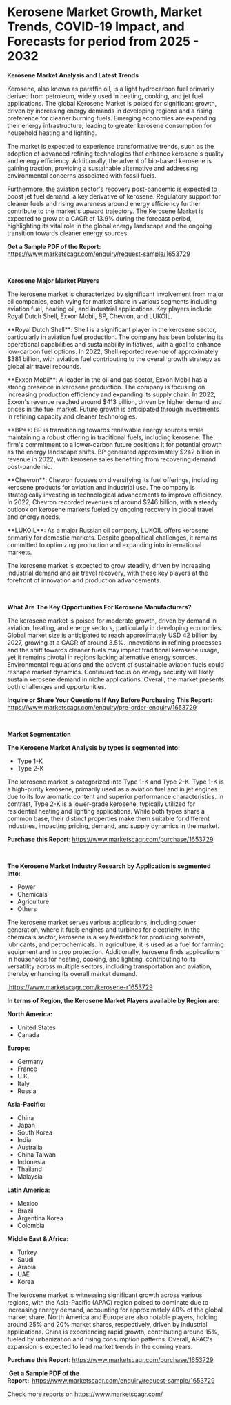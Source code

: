 <p><h1>Kerosene Market Growth, Market Trends, COVID-19 Impact, and Forecasts for period from 2025 - 2032</h1></p><p><strong>Kerosene Market Analysis and Latest Trends</strong></p>
<p><p>Kerosene, also known as paraffin oil, is a light hydrocarbon fuel primarily derived from petroleum, widely used in heating, cooking, and jet fuel applications. The global Kerosene Market is poised for significant growth, driven by increasing energy demands in developing regions and a rising preference for cleaner burning fuels. Emerging economies are expanding their energy infrastructure, leading to greater kerosene consumption for household heating and lighting.</p><p>The market is expected to experience transformative trends, such as the adoption of advanced refining technologies that enhance kerosene's quality and energy efficiency. Additionally, the advent of bio-based kerosene is gaining traction, providing a sustainable alternative and addressing environmental concerns associated with fossil fuels. </p><p>Furthermore, the aviation sector's recovery post-pandemic is expected to boost jet fuel demand, a key derivative of kerosene. Regulatory support for cleaner fuels and rising awareness around energy efficiency further contribute to the market's upward trajectory. The Kerosene Market is expected to grow at a CAGR of 13.9% during the forecast period, highlighting its vital role in the global energy landscape and the ongoing transition towards cleaner energy sources.</p></p>
<p><strong>Get a Sample PDF of the Report:&nbsp;</strong> <a href="https://www.marketscagr.com/enquiry/request-sample/1653729?utm_campaign=1932&utm_medium=2&utm_source=Github&utm_content=ia&utm_term=06032025&utm_id=kerosene">https://www.marketscagr.com/enquiry/request-sample/1653729</a></p>
<p>&nbsp;</p>
<p><strong>Kerosene Major Market Players</strong></p>
<p><p>The kerosene market is characterized by significant involvement from major oil companies, each vying for market share in various segments including aviation fuel, heating oil, and industrial applications. Key players include Royal Dutch Shell, Exxon Mobil, BP, Chevron, and LUKOIL.</p><p>**Royal Dutch Shell**: Shell is a significant player in the kerosene sector, particularly in aviation fuel production. The company has been bolstering its operational capabilities and sustainability initiatives, with a goal to enhance low-carbon fuel options. In 2022, Shell reported revenue of approximately $381 billion, with aviation fuel contributing to the overall growth strategy as global air travel rebounds.</p><p>**Exxon Mobil**: A leader in the oil and gas sector, Exxon Mobil has a strong presence in kerosene production. The company is focusing on increasing production efficiency and expanding its supply chain. In 2022, Exxon's revenue reached around $413 billion, driven by higher demand and prices in the fuel market. Future growth is anticipated through investments in refining capacity and cleaner technologies.</p><p>**BP**: BP is transitioning towards renewable energy sources while maintaining a robust offering in traditional fuels, including kerosene. The firm's commitment to a lower-carbon future positions it for potential growth as the energy landscape shifts. BP generated approximately $242 billion in revenue in 2022, with kerosene sales benefiting from recovering demand post-pandemic.</p><p>**Chevron**: Chevron focuses on diversifying its fuel offerings, including kerosene products for aviation and industrial use. The company is strategically investing in technological advancements to improve efficiency. In 2022, Chevron recorded revenues of around $246 billion, with a steady outlook on kerosene markets fueled by ongoing recovery in global travel and energy needs.</p><p>**LUKOIL**: As a major Russian oil company, LUKOIL offers kerosene primarily for domestic markets. Despite geopolitical challenges, it remains committed to optimizing production and expanding into international markets.</p><p>The kerosene market is expected to grow steadily, driven by increasing industrial demand and air travel recovery, with these key players at the forefront of innovation and production advancements.</p></p>
<p>&nbsp;</p>
<p><strong>What Are The Key Opportunities For Kerosene Manufacturers?</strong></p>
<p><p>The kerosene market is poised for moderate growth, driven by demand in aviation, heating, and energy sectors, particularly in developing economies. Global market size is anticipated to reach approximately USD 42 billion by 2027, growing at a CAGR of around 3.5%. Innovations in refining processes and the shift towards cleaner fuels may impact traditional kerosene usage, yet it remains pivotal in regions lacking alternative energy sources. Environmental regulations and the advent of sustainable aviation fuels could reshape market dynamics. Continued focus on energy security will likely sustain kerosene demand in niche applications. Overall, the market presents both challenges and opportunities.</p></p>
<p><strong>Inquire or Share Your Questions If Any Before Purchasing This Report:</strong> <a href="https://www.marketscagr.com/enquiry/pre-order-enquiry/1653729?utm_campaign=1932&utm_medium=2&utm_source=Github&utm_content=ia&utm_term=06032025&utm_id=kerosene">https://www.marketscagr.com/enquiry/pre-order-enquiry/1653729</a></p>
<p>&nbsp;</p>
<p><strong>Market Segmentation</strong></p>
<p><strong>The Kerosene Market Analysis by types is segmented into:</strong></p>
<p><ul><li>Type 1-K</li><li>Type 2-K</li></ul></p>
<p><p>The kerosene market is categorized into Type 1-K and Type 2-K. Type 1-K is a high-purity kerosene, primarily used as a aviation fuel and in jet engines due to its low aromatic content and superior performance characteristics. In contrast, Type 2-K is a lower-grade kerosene, typically utilized for residential heating and lighting applications. While both types share a common base, their distinct properties make them suitable for different industries, impacting pricing, demand, and supply dynamics in the market.</p></p>
<p><strong>Purchase this Report:&nbsp;</strong><a href="https://www.marketscagr.com/purchase/1653729?utm_campaign=1932&utm_medium=2&utm_source=Github&utm_content=ia&utm_term=06032025&utm_id=kerosene">https://www.marketscagr.com/purchase/1653729</a></p>
<p>&nbsp;</p>
<p><strong>The Kerosene Market Industry Research by Application is segmented into:</strong></p>
<p><ul><li>Power</li><li>Chemicals</li><li>Agriculture</li><li>Others</li></ul></p>
<p><p>The kerosene market serves various applications, including power generation, where it fuels engines and turbines for electricity. In the chemicals sector, kerosene is a key feedstock for producing solvents, lubricants, and petrochemicals. In agriculture, it is used as a fuel for farming equipment and in crop protection. Additionally, kerosene finds applications in households for heating, cooking, and lighting, contributing to its versatility across multiple sectors, including transportation and aviation, thereby enhancing its overall market demand.</p></p>
<p><a href="https://www.marketscagr.com/kerosene-r1653729?utm_campaign=1932&utm_medium=2&utm_source=Github&utm_content=ia&utm_term=06032025&utm_id=kerosene">&nbsp;https://www.marketscagr.com/kerosene-r1653729</a></p>
<p><strong>In terms of Region, the Kerosene Market Players available by Region are:</strong></p>
<p>
    <p> <strong> North America: </strong>
        <ul>
            <li>United States</li>
            <li>Canada</li>
        </ul>
        </p> 
    <p> <strong> Europe: </strong>
        <ul>
            <li>Germany</li>
            <li>France</li>
            <li>U.K.</li>
            <li>Italy</li>
            <li>Russia</li>
        </ul>
        </p> 
    <p> <strong> Asia-Pacific: </strong>
        <ul>
            <li>China</li>
            <li>Japan</li>
            <li>South Korea</li>
            <li>India</li>
            <li>Australia</li>
            <li>China Taiwan</li>
            <li>Indonesia</li>
            <li>Thailand</li>
            <li>Malaysia</li>
        </ul>
        </p> 
    <p> <strong> Latin America: </strong>
        <ul>
            <li>Mexico</li>
            <li>Brazil</li>
            <li>Argentina Korea</li>
            <li>Colombia</li>
        </ul>
        </p> 
    <p> <strong> Middle East & Africa: </strong>
        <ul>
            <li>Turkey</li>
            <li>Saudi</li>
            <li>Arabia</li>
            <li>UAE</li>
            <li>Korea</li>
        </ul>
    </p>
    </p>
<p><p>The kerosene market is witnessing significant growth across various regions, with the Asia-Pacific (APAC) region poised to dominate due to increasing energy demand, accounting for approximately 40% of the global market share. North America and Europe are also notable players, holding around 25% and 20% market shares, respectively, driven by industrial applications. China is experiencing rapid growth, contributing around 15%, fueled by urbanization and rising consumption patterns. Overall, APAC's expansion is expected to lead market trends in the coming years.</p></p>
<p><strong>Purchase this Report: </strong><a href="https://www.marketscagr.com/purchase/1653729?utm_campaign=1932&utm_medium=2&utm_source=Github&utm_content=ia&utm_term=06032025&utm_id=kerosene">https://www.marketscagr.com/purchase/1653729</a></p>
<p>&nbsp;<strong>Get a Sample PDF of the Report:&nbsp;&nbsp;</strong><a href="https://www.marketscagr.com/enquiry/request-sample/1653729?utm_campaign=1932&utm_medium=2&utm_source=Github&utm_content=ia&utm_term=06032025&utm_id=kerosene">https://www.marketscagr.com/enquiry/request-sample/1653729</a></p>
<p><strong></strong></p>
<p>Check more reports on <a href="https://www.marketscagr.com/?utm_campaign=1932&utm_medium=2&utm_source=Github&utm_content=ia&utm_term=06032025&utm_id=kerosene">https://www.marketscagr.com/</a></p>